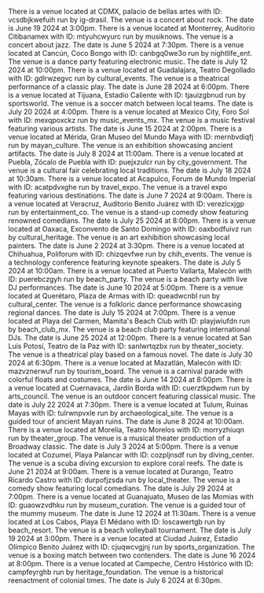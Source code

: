 There is a venue located at CDMX, palacio de bellas artes with ID: vcsdbjkwefuih run by ig-drasil. The venue is a concert about rock. The date is June 19 2024 at 3:00pm.
There is a venue located at Monterrey, Auditorio Citibanamex with ID: mtyuhcwyurc run by musiknows. The venue is a concert about jazz. The date is June 5 2024 at 7:30pm.
There is a venue located at Cancún, Coco Bongo with ID: canbgq0we3o run by nightlife_ent. The venue is a dance party featuring electronic music. The date is July 12 2024 at 10:00pm.
There is a venue located at Guadalajara, Teatro Degollado with ID: gdlrwzegvc run by cultural_events. The venue is a theatrical performance of a classic play. The date is June 28 2024 at 6:00pm.
There is a venue located at Tijuana, Estadio Caliente with ID: tjauizgbnud run by sportsworld. The venue is a soccer match between local teams. The date is July 20 2024 at 4:00pm.
There is a venue located at Mexico City, Foro Sol with ID: mexqpoxckz run by music_events_mx. The venue is a music festival featuring various artists. The date is June 15 2024 at 2:00pm.
There is a venue located at Mérida, Gran Museo del Mundo Maya with ID: mernbvdiqfj run by mayan_culture. The venue is an exhibition showcasing ancient artifacts. The date is July 8 2024 at 11:00am.
There is a venue located at Puebla, Zócalo de Puebla with ID: puejxzulcr run by city_government. The venue is a cultural fair celebrating local traditions. The date is July 18 2024 at 10:30am.
There is a venue located at Acapulco, Forum de Mundo Imperial with ID: acatpdvxghe run by travel_expo. The venue is a travel expo featuring various destinations. The date is June 7 2024 at 9:00am.
There is a venue located at Veracruz, Auditorio Benito Juárez with ID: verezlcxjgp run by entertainment_co. The venue is a stand-up comedy show featuring renowned comedians. The date is July 25 2024 at 8:00pm.
There is a venue located at Oaxaca, Exconvento de Santo Domingo with ID: oaxbodfuivz run by cultural_heritage. The venue is an art exhibition showcasing local painters. The date is June 2 2024 at 3:30pm.
There is a venue located at Chihuahua, Poliforum with ID: chizqevfwe run by chih_events. The venue is a technology conference featuring keynote speakers. The date is July 5 2024 at 10:00am.
There is a venue located at Puerto Vallarta, Malecón with ID: puerebczgyh run by beach_party. The venue is a beach party with live DJ performances. The date is June 10 2024 at 5:00pm.
There is a venue located at Querétaro, Plaza de Armas with ID: queadwcnbl run by cultural_center. The venue is a folkloric dance performance showcasing regional dances. The date is July 15 2024 at 7:00pm.
There is a venue located at Playa del Carmen, Mamita's Beach Club with ID: playjwiufdn run by beach_club_mx. The venue is a beach club party featuring international DJs. The date is June 25 2024 at 12:00pm.
There is a venue located at San Luis Potosí, Teatro de la Paz with ID: sanlwrtqzbx run by theater_society. The venue is a theatrical play based on a famous novel. The date is July 30 2024 at 6:30pm.
There is a venue located at Mazatlán, Malecón with ID: mazvznerwuf run by tourism_board. The venue is a carnival parade with colorful floats and costumes. The date is June 14 2024 at 8:00pm.
There is a venue located at Cuernavaca, Jardín Borda with ID: cuerztkpdwm run by arts_council. The venue is an outdoor concert featuring classical music. The date is July 22 2024 at 7:30pm.
There is a venue located at Tulum, Ruinas Mayas with ID: tulrwnpvxle run by archaeological_site. The venue is a guided tour of ancient Mayan ruins. The date is June 8 2024 at 10:00am.
There is a venue located at Morelia, Teatro Morelos with ID: morryzhiuqn run by theater_group. The venue is a musical theater production of a Broadway classic. The date is July 3 2024 at 5:00pm.
There is a venue located at Cozumel, Playa Palancar with ID: cozpljnsdf run by diving_center. The venue is a scuba diving excursion to explore coral reefs. The date is June 21 2024 at 9:00am.
There is a venue located at Durango, Teatro Ricardo Castro with ID: durpofjzsda run by local_theater. The venue is a comedy show featuring local comedians. The date is July 29 2024 at 7:00pm.
There is a venue located at Guanajuato, Museo de las Momias with ID: guaowzvdhku run by museum_curation. The venue is a guided tour of the mummy museum. The date is June 12 2024 at 11:30am.
There is a venue located at Los Cabos, Playa El Médano with ID: loscawertgb run by beach_resort. The venue is a beach volleyball tournament. The date is July 19 2024 at 3:00pm.
There is a venue located at Ciudad Juárez, Estadio Olímpico Benito Juárez with ID: cjuqwcvgjnj run by sports_organization. The venue is a boxing match between two contenders. The date is June 16 2024 at 8:00pm.
There is a venue located at Campeche, Centro Histórico with ID: campfeyrghb run by heritage_foundation. The venue is a historical reenactment of colonial times. The date is July 6 2024 at 6:30pm.